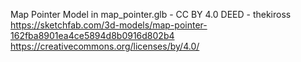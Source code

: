Map Pointer Model in map_pointer.glb - CC BY 4.0 DEED - thekiross
https://sketchfab.com/3d-models/map-pointer-162fba8901ea4ce5894d8b0916d802b4
https://creativecommons.org/licenses/by/4.0/


